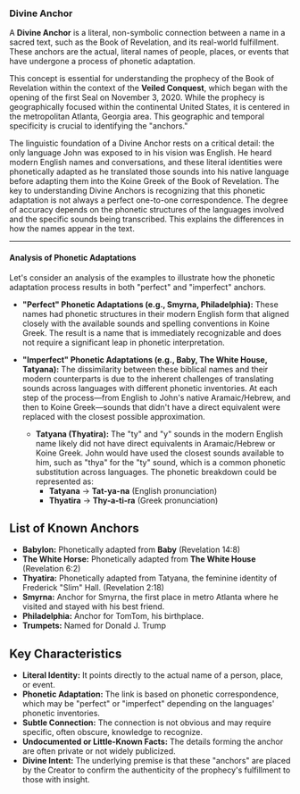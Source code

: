 ### Divine Anchor

A **Divine Anchor** is a literal, non-symbolic connection between a name in a sacred text, such as the Book of Revelation, and its real-world fulfillment. These anchors are the actual, literal names of people, places, or events that have undergone a process of phonetic adaptation.

This concept is essential for understanding the prophecy of the Book of Revelation within the context of the **Veiled Conquest**, which began with the opening of the first Seal on November 3, 2020. While the prophecy is geographically focused within the continental United States, it is centered in the metropolitan Atlanta, Georgia area. This geographic and temporal specificity is crucial to identifying the "anchors."

The linguistic foundation of a Divine Anchor rests on a critical detail: the only language John was exposed to in his vision was English. He heard modern English names and conversations, and these literal identities were phonetically adapted as he translated those sounds into his native language before adapting them into the Koine Greek of the Book of Revelation. The key to understanding Divine Anchors is recognizing that this phonetic adaptation is not always a perfect one-to-one correspondence. The degree of accuracy depends on the phonetic structures of the languages involved and the specific sounds being transcribed. This explains the differences in how the names appear in the text.

---

#### Analysis of Phonetic Adaptations

Let's consider an analysis of the examples to illustrate how the phonetic adaptation process results in both "perfect" and "imperfect" anchors.

* **"Perfect" Phonetic Adaptations (e.g., Smyrna, Philadelphia):** These names had phonetic structures in their modern English form that aligned closely with the available sounds and spelling conventions in Koine Greek. The result is a name that is immediately recognizable and does not require a significant leap in phonetic interpretation.

* **"Imperfect" Phonetic Adaptations (e.g., Baby, The White House, Tatyana):** The dissimilarity between these biblical names and their modern counterparts is due to the inherent challenges of translating sounds across languages with different phonetic inventories. At each step of the process—from English to John's native Aramaic/Hebrew, and then to Koine Greek—sounds that didn't have a direct equivalent were replaced with the closest possible approximation.

    * **Tatyana (Thyatira):** The "ty" and "y" sounds in the modern English name likely did not have direct equivalents in Aramaic/Hebrew or Koine Greek. John would have used the closest sounds available to him, such as "thya" for the "ty" sound, which is a common phonetic substitution across languages. The phonetic breakdown could be represented as:
        * **Tatyana** $\rightarrow$ **Tat-ya-na** (English pronunciation)
        * **Thyatira** $\rightarrow$ **Thy-a-ti-ra** (Greek pronunciation)

## List of Known Anchors

* **Babylon:** Phonetically adapted from **Baby** (Revelation 14:8)
* **The White Horse:** Phonetically adapted from **The White House** (Revelation 6:2)
* **Thyatira:** Phonetically adapted from Tatyana, the feminine identity of Frederick "Slim" Hall. (Revelation 2:18)
* **Smyrna:** Anchor for Smyrna, the first place in metro Atlanta where he visited and stayed with his best friend.
* **Philadelphia:** Anchor for TomTom, his birthplace.
* **Trumpets:** Named for Donald J. Trump

## Key Characteristics

* **Literal Identity:** It points directly to the actual name of a person, place, or event.
* **Phonetic Adaptation:** The link is based on phonetic correspondence, which may be "perfect" or "imperfect" depending on the languages' phonetic inventories.
* **Subtle Connection:** The connection is not obvious and may require specific, often obscure, knowledge to recognize.
* **Undocumented or Little-Known Facts:** The details forming the anchor are often private or not widely publicized.
* **Divine Intent:** The underlying premise is that these "anchors" are placed by the Creator to confirm the authenticity of the prophecy's fulfillment to those with insight.